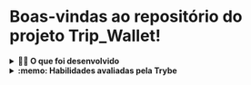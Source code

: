 # Boas-vindas ao repositório do projeto Trip_Wallet!

<details>
  <summary><strong>👨‍💻 O que foi desenvolvido</strong></summary><br />

  Neste projeto foi desenvolvido uma carteira de controle de gastos de viagem com um conversor de moedas, o proejeto teve como base o projeto TrabeWallet do curso de desenvolvimento Web da Trybe, ao utilizar essa aplicação o usuário é ser capaz de:

  - Adicionar, remover e editar um gasto;
  - Visualizar uma tabelas com seus gastos;
  - Visualizar o total de gastos convertidos para o Real;

  ![Screenshot](public/examples/login.png)
  ![Screenshot](public/examples/table.png)
</details>

<details>
  <summary><strong>:memo: Habilidades avaliadas pela Trybe</strong></summary><br />

- Criar um _store_ Redux em aplicações React

- Criar _reducers_ no Redux em aplicações React

- Criar _actions_ no Redux em aplicações React

- Criar _dispatchers_ no Redux em aplicações React

- Conectar Redux aos componentes React

- Criar _actions_ assíncronas na sua aplicação React que faz uso de Redux.
</details>
